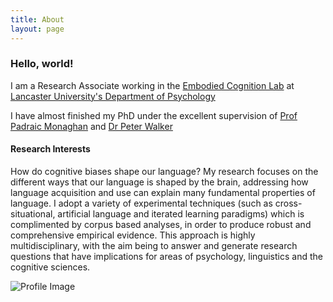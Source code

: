 ```yaml
---
title: About
layout: page
---
```


### Hello, world!

I am a Research Associate working in the [Embodied Cognition Lab](http://www.lancaster.ac.uk/staff/connelll/lab/) at [Lancaster University's Department of Psychology](http://www.lancaster.ac.uk/psychology/)

I have almost finished my PhD under the excellent supervision of [Prof Padraic Monaghan](http://www.lancaster.ac.uk/staff/monaghan/) and [Dr Peter Walker](http://www.lancaster.ac.uk/psychology/people/peter-walker)

#### Research Interests
How do cognitive biases shape our language? My research focuses on the different ways
that our language is shaped by the brain, addressing how language acquisition and use can
explain many fundamental properties of language. I adopt a variety of experimental techniques
(such as cross-situational, artificial language and iterated learning paradigms) which is
complimented by corpus based analyses, in order to produce robust and comprehensive
empirical evidence. This approach is highly multidisciplinary, with the aim being to
answer and generate research questions that have implications for areas of psychology,
linguistics and the cognitive sciences.

![Profile Image](https://jamesbrandscience.github.io/assets/profile2.jpg)
